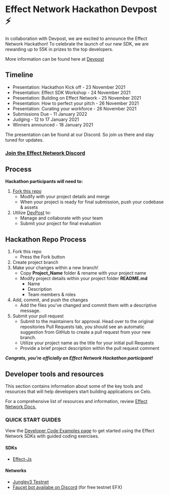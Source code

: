 # Effect Network Hackathon Devpost ⚡

In collaboration with Devpost, we are excited to announce the Effect Network Hackathon! 
To celebrate the launch of our new SDK, we are rewarding up to 55K in prizes to the top developers.

More information can be found here at [Devpost](https://effect-network-hackathon.devpost.com/)

## Timeline

 - Presentation: Hackathon Kick off - 23 November 2021
 - Presentation: Effect SDK Workshop - 24 November 2021
 - Presentation: Building on Effect Network - 25 November 2021
 - Presentation: How to perfect your pitch - 26 November 2021
 - Presentation: Curating your workforce - 26 November 2021
 - Submissions Due - 11 January 2022
 - Judging - 12 to 17 January 2021
 - Winners announced - 18 January 2021

The presentation can be found at our Discord. So join us there and stay tuned for updates.
### [Join the Effect Network Discord](https://discord.gg/bq4teBnH3V)
## Process
**Hackathon participants will need to:**

 1. [Fork this repo](#hackathon-repo-process)
    - Modify with your project details and merge
    - When your project is ready for final submission, push your codebase & assets
  2. Utilize [DevPost](https://effect-network-hackathon.devpost.com) to:
	 - Manage and collaborate with your team
	 - Submit your project for final evaluation

## Hackathon Repo Process

 1. Fork this repo
    - Press the Fork button
 2. Create project branch
 3. Make your changes within a new branch!
	 - Copy **Project_Name** folder & rename with your project name
	 - Modify project details within your project folder **README.md**
		 - Name
		 - Description
		 - Team members & roles
 4. Add, commit, and push the changes
	 - Add the files you've changed and commit them with a descriptive message.
 5. Submit your pull request
    -  Submit to the maintainers for approval. Head over to the original repositories Pull Requests tab, you should see an automatic suggestion from GitHub to create a pull request from your new branch.
    -  Utilize your project name as the title for your initial pull Requests
    -  Provide a brief project description within the pull request comment

***Congrats, you're officially an Effect Network Hackathon participant!***


## Developer tools and resources

This section contains information about some of the key tools and resources that will help developers start building applications on Celo.

For a comprehensive list of resources and information, review [Effect Network Docs.](https://developer.effect.network/)

### QUICK START GUIDES

View the [Developer Code Examples page](https://developer.effect.network/quickstart/) to get started using the Effect Network SDKs with guided coding exercises.

#### SDKs

-   [Effect-Js](https://www.npmjs.com/package/@effectai/effect-js)

#### Networks

-   [Junglev3 Testnet](https://monitor.jungletestnet.io/#home)
-   [Faucet bot availabe on Discord](https://discord.gg/bq4teBnH3V) (for free testnet EFX)
